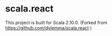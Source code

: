 scala.react
===========

This project is built for Scala 2.10.0. 
(Forked from https://github.com/dylemma/scala.react )
